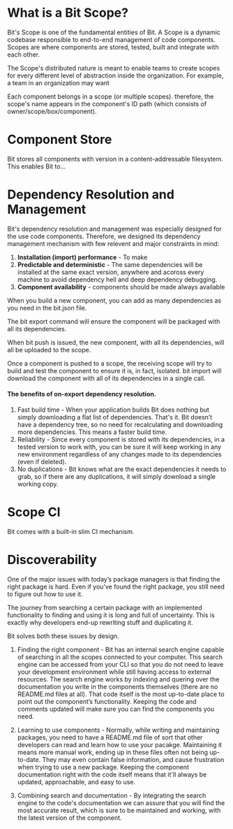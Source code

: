 
# What is a Bit Scope?
Bit's Scope is one of the fundamental entities of Bit. A Scope is a dynamic codebase responsible to end-to-end management of code components.
Scopes are where components are stored, tested, built and integrate with each other.
 
The Scope's distributed nature is meant to enable teams to create scopes for every different level of abstraction inside the organization.
For example, a team in an organization may want

Each component belongs in a scope (or multiple scopes). therefore, the scope's name appears in the component's ID path (which consists of owner/scope/box/component).

# Component Store
Bit stores all components with version in a content-addressable filesystem.
This enables Bit to...

# Dependency Resolution and Management

Bit's dependency resolution and management was especially designed for the use code components.
Therefore, we designed its dependency management mechanism with few relevent and major constraints in mind:

1. **Installation (import) performance** - To make 
2. **Predictable and deterministic** - The same dependencies will be installed at the same exact version, anywhere and acoross every machine to avoid dependency hell and deep dependency debugging.
3. **Component availability** - components should be made always available 

When you build a new component, you can add as many dependencies as you need in the bit.json file.

The bit export command will ensure the component will be packaged with all its dependencies.

When bit push is issued, the new component, with all its dependencies, will all be uploaded to the scope.

Once a component is pushed to a scope, the receiving scope will try to build and test the component to ensure it is, in fact, isolated.
bit import will download the component with all of its dependencies in a single call.

#### The benefits of on-export dependency resolution.

1. Fast build time - When your application builds Bit does nothing but simply downloading a flat list of dependencies. That's it. Bit doesn’t have a dependency tree, so no need for recalculating and downloading more dependencies. This means a faster build time. 
2. Reliability - Since every component is stored with its dependencies, in a tested version to work with, you can be sure it will keep working in any new environment regardless of any changes made to its dependencies (even if deleted).
3. No duplications - Bit knows what are the exact dependencies it needs to grab, so if there are any duplications, it will simply download a single working copy. 

# Scope CI

Bit comes with a built-in slim CI mechanism. 

# Discoverability

One of the major issues with today’s package managers is that finding the right package is hard. Even if you've found the right package, you still need to figure out how to use it. 

The journey from searching a certain package with an implemented functionality to finding and using it is long and full of uncertainty. This is exactly why developers end-up rewriting stuff and duplicating it.

Bit solves both these issues by design.

1. Finding the right component - 
    Bit has an internal search engine capable of searching in all the scopes connected to your computer. This search engine can be accessed from your CLI so that you do not need to leave your development environment while still having access to external resources.
    The search engine works by indexing and quering over the documentation you write in the components themselves (there are no README.md files at all). That code itself is the most up-to-date place to point out the component’s functionality. Keeping the code and comments updated will make sure you can find the components you need.

2. Learning to use components - 
    Normally, while writing and maintaining packages, you need to have a README.md file of sort that other developers can read and learn how to use your pacakge.
    Maintaining it means more manual work, ending up in these files often not being up-to-date. They may even contain false information, and cause frustration when trying to use a new package.
    Keeping the component documentation right with the code itself means that it'll always be updated, approachable, and easy to use.

3. Combining search and documentation - 
    By integrating the search engine to the code's documentation we can assure that you will find the most accurate result, which is sure to be maintained and working, with the latest version of the component.
